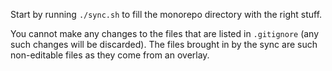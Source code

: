 Start by running `./sync.sh` to fill the monorepo directory with the right stuff.

You cannot make any changes to the files that are listed in `.gitignore` (any such changes will be discarded). The files brought in by the sync are such non-editable files as they come from an overlay.
